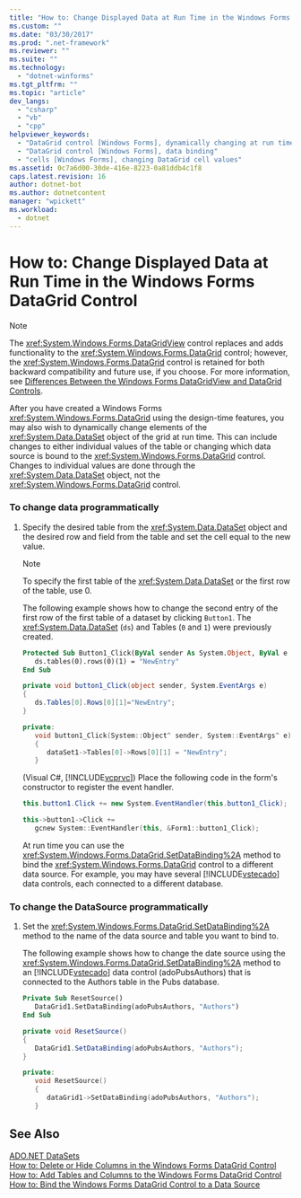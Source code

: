 ```yaml
---
title: "How to: Change Displayed Data at Run Time in the Windows Forms DataGrid Control"
ms.custom: ""
ms.date: "03/30/2017"
ms.prod: ".net-framework"
ms.reviewer: ""
ms.suite: ""
ms.technology: 
  - "dotnet-winforms"
ms.tgt_pltfrm: ""
ms.topic: "article"
dev_langs: 
  - "csharp"
  - "vb"
  - "cpp"
helpviewer_keywords: 
  - "DataGrid control [Windows Forms], dynamically changing at run time"
  - "DataGrid control [Windows Forms], data binding"
  - "cells [Windows Forms], changing DataGrid cell values"
ms.assetid: 0c7a6d00-30de-416e-8223-0a81ddb4c1f8
caps.latest.revision: 16
author: dotnet-bot
ms.author: dotnetcontent
manager: "wpickett"
ms.workload: 
  - dotnet
---
```

# How to: Change Displayed Data at Run Time in the Windows Forms DataGrid Control
> [!NOTE]
>  The <xref:System.Windows.Forms.DataGridView> control replaces and adds functionality to the <xref:System.Windows.Forms.DataGrid> control; however, the <xref:System.Windows.Forms.DataGrid> control is retained for both backward compatibility and future use, if you choose. For more information, see [Differences Between the Windows Forms DataGridView and DataGrid Controls](../../../../docs/framework/winforms/controls/differences-between-the-windows-forms-datagridview-and-datagrid-controls.md).  
  
 After you have created a Windows Forms <xref:System.Windows.Forms.DataGrid> using the design-time features, you may also wish to dynamically change elements of the <xref:System.Data.DataSet> object of the grid at run time. This can include changes to either individual values of the table or changing which data source is bound to the <xref:System.Windows.Forms.DataGrid> control. Changes to individual values are done through the <xref:System.Data.DataSet> object, not the <xref:System.Windows.Forms.DataGrid> control.  
  
### To change data programmatically  
  
1.  Specify the desired table from the <xref:System.Data.DataSet> object and the desired row and field from the table and set the cell equal to the new value.  
  
    > [!NOTE]
    >  To specify the first table of the <xref:System.Data.DataSet> or the first row of the table, use 0.  
  
     The following example shows how to change the second entry of the first row of the first table of a dataset by clicking `Button1`. The <xref:System.Data.DataSet> (`ds`) and Tables (`0` and `1`) were previously created.  
  
    ```vb  
    Protected Sub Button1_Click(ByVal sender As System.Object, ByVal e As System.EventArgs) Handles Button1.Click  
       ds.tables(0).rows(0)(1) = "NewEntry"  
    End Sub  
    ```  
  
    ```csharp  
    private void button1_Click(object sender, System.EventArgs e)  
    {  
       ds.Tables[0].Rows[0][1]="NewEntry";  
    }  
    ```  
  
    ```cpp  
    private:   
       void button1_Click(System::Object^ sender, System::EventArgs^ e)  
       {  
          dataSet1->Tables[0]->Rows[0][1] = "NewEntry";  
       }  
    ```  
  
     (Visual C#, [!INCLUDE[vcprvc](../../../../includes/vcprvc-md.md)]) Place the following code in the form's constructor to register the event handler.  
  
    ```csharp  
    this.button1.Click += new System.EventHandler(this.button1_Click);  
    ```  
  
    ```cpp  
    this->button1->Click +=  
       gcnew System::EventHandler(this, &Form1::button1_Click);  
    ```  
  
     At run time you can use the <xref:System.Windows.Forms.DataGrid.SetDataBinding%2A> method to bind the <xref:System.Windows.Forms.DataGrid> control to a different data source. For example, you may have several [!INCLUDE[vstecado](../../../../includes/vstecado-md.md)] data controls, each connected to a different database.  
  
### To change the DataSource programmatically  
  
1.  Set the <xref:System.Windows.Forms.DataGrid.SetDataBinding%2A> method to the name of the data source and table you want to bind to.  
  
     The following example shows how to change the date source using the <xref:System.Windows.Forms.DataGrid.SetDataBinding%2A> method to an [!INCLUDE[vstecado](../../../../includes/vstecado-md.md)] data control (adoPubsAuthors) that is connected to the Authors table in the Pubs database.  
  
    ```vb  
    Private Sub ResetSource()  
       DataGrid1.SetDataBinding(adoPubsAuthors, "Authors")  
    End Sub  
    ```  
  
    ```csharp  
    private void ResetSource()  
    {  
       DataGrid1.SetDataBinding(adoPubsAuthors, "Authors");  
    }  
    ```  
  
    ```cpp  
    private:  
       void ResetSource()  
       {  
          dataGrid1->SetDataBinding(adoPubsAuthors, "Authors");  
       }  
    ```  
  
## See Also  
 [ADO.NET DataSets](../../../../docs/framework/data/adonet/ado-net-datasets.md)  
 [How to: Delete or Hide Columns in the Windows Forms DataGrid Control](../../../../docs/framework/winforms/controls/how-to-delete-or-hide-columns-in-the-windows-forms-datagrid-control.md)  
 [How to: Add Tables and Columns to the Windows Forms DataGrid Control](../../../../docs/framework/winforms/controls/how-to-add-tables-and-columns-to-the-windows-forms-datagrid-control.md)  
 [How to: Bind the Windows Forms DataGrid Control to a Data Source](../../../../docs/framework/winforms/controls/how-to-bind-the-windows-forms-datagrid-control-to-a-data-source.md)
